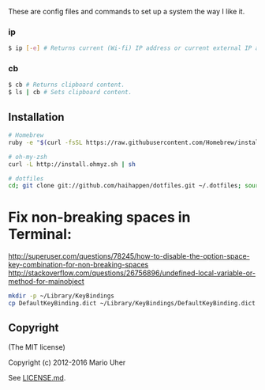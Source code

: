These are config files and commands to set up a system the way I like it.

### ip

```sh
$ ip [-e] # Returns current (Wi-fi) IP address or current external IP address.
```

### cb

```sh
$ cb # Returns clipboard content.
$ ls | cb # Sets clipboard content.
```

## Installation

```sh
# Homebrew
ruby -e "$(curl -fsSL https://raw.githubusercontent.com/Homebrew/install/master/install)"

# oh-my-zsh
curl -L http://install.ohmyz.sh | sh

# dotfiles
cd; git clone git://github.com/haihappen/dotfiles.git ~/.dotfiles; source ~/.dotfiles/bootstrap.sh
```

# Fix non-breaking spaces in Terminal:
http://superuser.com/questions/78245/how-to-disable-the-option-space-key-combination-for-non-breaking-spaces
http://stackoverflow.com/questions/26756896/undefined-local-variable-or-method-for-mainobject

```sh
mkdir -p ~/Library/KeyBindings
cp DefaultKeyBinding.dict ~/Library/KeyBindings/DefaultKeyBinding.dict
```

## Copyright

(The MIT license)

Copyright (c) 2012-2016 Mario Uher

See [LICENSE.md](LICENSE.md).
